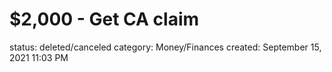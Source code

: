 # $2,000 - Get CA claim

status: deleted/canceled
category: Money/Finances
created: September 15, 2021 11:03 PM